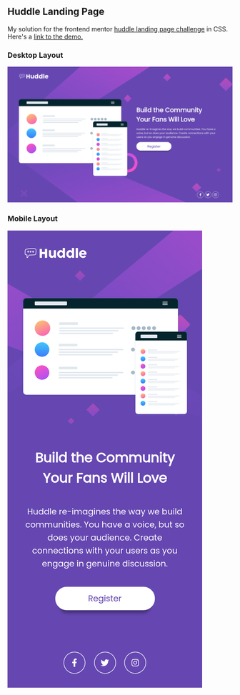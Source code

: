 ## Huddle Landing Page 

My solution for the frontend mentor [huddle landing page challenge](https://www.frontendmentor.io/challenges/huddle-landing-page-with-a-single-introductory-section-B_2Wvxgi0) in CSS. Here's a [link to the demo.](https://unruffled-heisenberg-397c66.netlify.app/)

### Desktop Layout

![Huddle landing page desktop preview.](./assets/desktop-solution.png)


### Mobile Layout

![Huddle landing page mobile preview.](./assets/mobile-solution.png)
